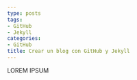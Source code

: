 ```yaml
---
type: posts
tags:
- GitHub
- Jekyll
categories:
- GitHub
title: Crear un blog con GitHub y Jekyll
---
```


LOREM IPSUM

